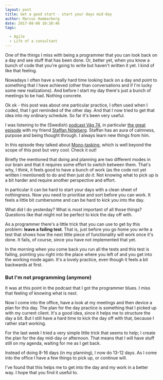 ```yaml
---
layout: post
title: Get a good start - start your days mid-day
author: Marcus Hammarberg
date: 2017-08-08 10:20:46
tags:

  - Agile
  - Life of a consultant
---
```


One of the things I miss with being a programmer that you can look back on a day and see stuff that has been done. Or, better yet, when you know a bunch of code that you're going to write but haven't written it yet. I kind of like that feeling.

Nowadays I often have a really hard time looking back on a day and point to something that I have achieved (other than conversations and if I'm lucky some new realizations). And before I start my day there's just a bunch of meetings to be had. Nothing concrete.

Ok ok - this post was about one particular practice, I often used when I coded, that I got reminded of the other day. And that I now tried to get that idea into my ordinary schedule. So far it's been very useful.

<!-- excerpt-end -->

I was listening to the (Swedish) [podcast Väg 74](http://www.agical.se/pod/), in particular [the great episode](http://www.agical.se/pod/avsnitt43.mp3) with my friend [Staffan Nöteberg](http://staffannoteberg.com/). Staffan has an aura of calmness, purpose and being thought through. I always learn new things from him.

In this episode they talked about [Mono-tasking](https://monotasking.blog/), which is well beyond the scope of this post but very cool. Check it out!

Briefly the mentioned that doing and planning are two different modes in our brain and that it requires some effort to switch between them. That's why, I think, it feels good to have a bunch of work (as the code not yet written I mentioned) to do and then just *do it*. Not knowing what to pick up is a bit harder and require another perspective and effort.

In particular it can be hard to start your days with a clean sheet of nothingness. Now you need to prioritise and sort before you can work. It feels a little bit cumbersome and can be hard to kick you into the day.

What did I do yesterday? What is most important of all those things? Questions like that might not be perfect to kick the day off with.

As a programmer there's a little trick that you can use to get by this problem: **leave a failing test**. That is, just before you go home you write a test that shows how the next little piece of functionality will work once it's done. It fails, of course, since you have not implemented that yet.

In the morning when you come back you run all the tests and this test is failing, pointing you right into the place where you left of and you get into the working mode again. It's a lovely practice, even though it feels a bit backwards at first.

### But I'm not programming (anymore)

It was at this point in the podcast that I got the programmer blues. I miss that feeling of knowing what is next.

Now I come into the office, have a look at my meetings and then device a plan for this day. The plan for the day practice is something that I picked up with my current client. It's a good idea, since it helps me to structure the day a bit. But I still have a hard time to kick the day off with that, because I rather start working.

For the last week I tried a very simple little trick that seems to help; I create the plan for the day mid-day or afternoon. That means that I will have stuff still on my agenda, waiting for me as I get back.

Instead of doing 8-16 days (in my planning), I now do 13-12 days. As I come into the office I have a few things to pick up, or continue will.

I've found that this helps me to get into the day and my work in a better way. I hope that you find it useful to.

